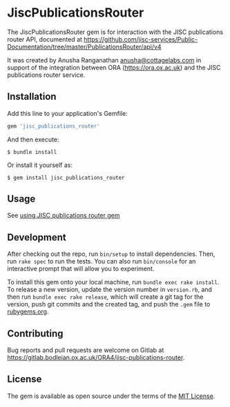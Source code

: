 # JiscPublicationsRouter

The JiscPublicationsRouter gem is for interaction with the JISC publications router API, documented at https://github.com/jisc-services/Public-Documentation/tree/master/PublicationsRouter/api/v4

It was created by Anusha Ranganathan <anusha@cottagelabs.com> in support of the integration between ORA (https://ora.ox.ac.uk) and the JISC publications router service.

## Installation

Add this line to your application's Gemfile:

```ruby
gem 'jisc_publications_router'
```

And then execute:

    $ bundle install

Or install it yourself as:

    $ gem install jisc_publications_router

## Usage

  See [using JISC publications router gem](https://gitlab.bodleian.ox.ac.uk/ORA4/jisc-publications-router/-/blob/develop/docs/using_the_gem.md?ref_type=heads#using-jiscpublicationsrouter-gem)

## Development

After checking out the repo, run `bin/setup` to install dependencies. Then, run `rake spec` to run the tests. You can also run `bin/console` for an interactive prompt that will allow you to experiment.

To install this gem onto your local machine, run `bundle exec rake install`. To release a new version, update the version number in `version.rb`, and then run `bundle exec rake release`, which will create a git tag for the version, push git commits and the created tag, and push the `.gem` file to [rubygems.org](https://rubygems.org).

## Contributing

Bug reports and pull requests are welcome on Gitlab at https://gitlab.bodleian.ox.ac.uk/ORA4/jisc-publications-router.

## License

The gem is available as open source under the terms of the [MIT License](https://opensource.org/licenses/MIT).
